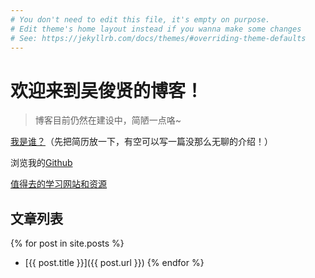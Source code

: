 ```yaml
---
# You don't need to edit this file, it's empty on purpose.
# Edit theme's home layout instead if you wanna make some changes
# See: https://jekyllrb.com/docs/themes/#overriding-theme-defaults
---
```


# 欢迎来到吴俊贤的博客！

> 博客目前仍然在建设中，简陋一点咯~

[我是谁？](/resume)（先把简历放一下，有空可以写一篇没那么无聊的介绍！）

浏览我的[Github](http://github.com/namespacewjx)

[值得去的学习网站和资源](/useful_websites)


## 文章列表

{% for post in site.posts %}
- [{{ post.title }}]({{ post.url }})
{% endfor %}




